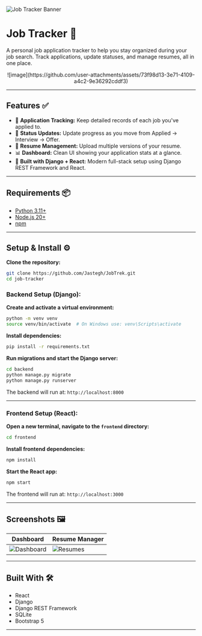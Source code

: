 ![Job Tracker Banner](https://user-images.githubusercontent.com/your-banner-here.png)

# Job Tracker 🧭

A personal job application tracker to help you stay organized during your job search. Track applications, update statuses, and manage resumes, all in one place.

<p align="center">
  ![image](https://github.com/user-attachments/assets/73f98d13-3e71-4109-a4c2-9e36292cddf3)
</p>

---

## Features ✅

- 📂 **Application Tracking:** Keep detailed records of each job you've applied to.
- 🧠 **Status Updates:** Update progress as you move from Applied → Interview → Offer.
- 📁 **Resume Management:** Upload multiple versions of your resume.
- 📊 **Dashboard:** Clean UI showing your application stats at a glance.
- 🧭 **Built with Django + React:** Modern full-stack setup using Django REST Framework and React.

---

## Requirements 📦

- [Python 3.11+](https://www.python.org/downloads/)
- [Node.js 20+](https://nodejs.org/)
- [npm](https://www.npmjs.com/)

---

## Setup & Install ⚙️

**Clone the repository:**

```bash
git clone https://github.com/Jastegh/JobTrek.git
cd job-tracker
```

### Backend Setup (Django):

**Create and activate a virtual environment:**

```bash
python -m venv venv
source venv/bin/activate  # On Windows use: venv\Scripts\activate
```

**Install dependencies:**

```bash
pip install -r requirements.txt
```

**Run migrations and start the Django server:**

```bash
cd backend
python manage.py migrate
python manage.py runserver
```

The backend will run at: `http://localhost:8000`

---

### Frontend Setup (React):

**Open a new terminal, navigate to the `frontend` directory:**

```bash
cd frontend
```

**Install frontend dependencies:**

```bash
npm install
```

**Start the React app:**

```bash
npm start
```

The frontend will run at: `http://localhost:3000`

---

## Screenshots 🖼️

| Dashboard | Resume Manager |
|----------|----------------|
| ![Dashboard](https://user-images.githubusercontent.com/your-dashboard-thumb.png) | ![Resumes](https://user-images.githubusercontent.com/your-resume-thumb.png) |

---

## Built With 🛠️

- React
- Django
- Django REST Framework
- SQLite
- Bootstrap 5

---
